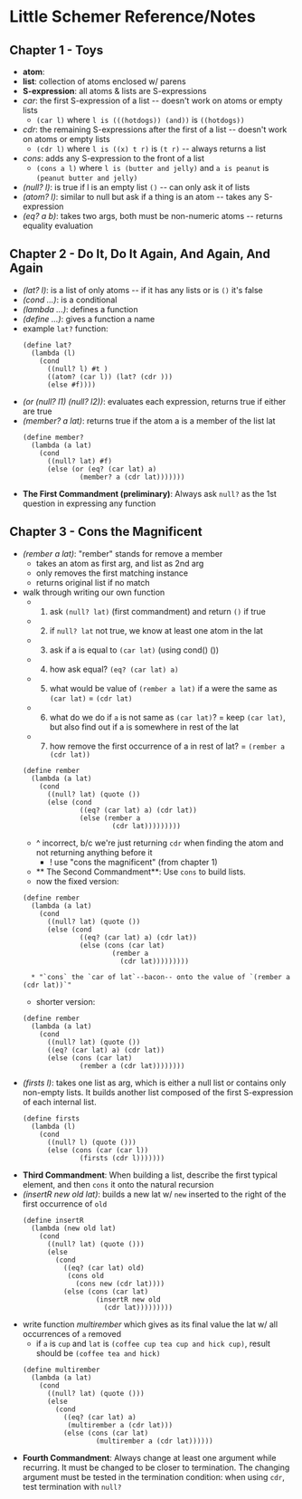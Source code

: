 # Little Schemer Reference/Notes

## Chapter 1 - Toys

* **atom**:
* **list**: collection of atoms enclosed w/ parens
* **S-expression**: all atoms & lists are S-expressions
* *car*: the first S-expression of a list -- doesn't work on atoms or empty lists
    * `(car l)` where `l is (((hotdogs)) (and))` is `((hotdogs))`
* *cdr*: the remaining S-expressions after the first of a list -- doesn't work on atoms or empty lists
    * `(cdr l)` where `l is ((x) t r)` is `(t r)` -- always returns a list
* *cons*: adds any S-expression to the front of a list
    * `(cons a l)` where `l is (butter and jelly)` and `a is peanut` is `(peanut butter and jelly)`
* *(null? l)*: is true if l is an empty list `()` -- can only ask it of lists
* *(atom? l)*: similar to null but ask if a thing is an atom -- takes any S-expression
* *(eq? a b)*: takes two args, both must be non-numeric atoms -- returns equality evaluation

## Chapter 2 - Do It, Do It Again, And Again, And Again

* *(lat? l)*: is a list of only atoms -- if it has any lists or is `()` it's false
* *(cond ...)*: is a conditional
* *(lambda ...)*: defines a function
* *(define ...)*: gives a function a name
* example `lat?` function:
    ```
    (define lat?
      (lambda (l)
        (cond
          ((null? l) #t )
          ((atom? (car l)) (lat? (cdr )))
          (else #f))))
    ```
* *(or (null? l1) (null? l2))*: evaluates each expression, returns true if either are true
* *(member? a lat)*: returns true if the atom a is a member of the list lat
    ```
    (define member?
      (lambda (a lat)
        (cond
          ((null? lat) #f)
          (else (or (eq? (car lat) a)
                  (member? a (cdr lat)))))))
    ```
* **The First Commandment (preliminary)**: Always ask `null?` as the 1st question in expressing any function

## Chapter 3 - Cons the Magnificent

* *(rember a lat)*: "rember" stands for remove a member
    * takes an atom as first arg, and list as 2nd arg
    * only removes the first matching instance
    * returns original list if no match
* walk through writing our own function
    * 1. ask `(null? lat)` (first commandment) and return `()` if true
    * 2. if `null? lat` not true, we know at least one atom in the lat
    * 3. ask if a is equal to `(car lat)` (using cond() ())
    * 4. how ask equal? `(eq? (car lat) a)`
    * 5. what would be value of `(rember a lat)` if a were the same as `(car lat)` = `(cdr lat)`
    * 6. what do we do if `a` is not same as `(car lat)`? = keep `(car lat)`, but also find out if a is somewhere in rest of the lat
    * 7. how remove the first occurrence of a in rest of lat? = `(rember a (cdr lat))`
    ```
    (define rember
      (lambda (a lat)
        (cond
          ((null? lat) (quote ())
          (else (cond
                  ((eq? (car lat) a) (cdr lat))
                  (else (rember a
                          (cdr lat)))))))))
    ```
    * ^ incorrect, b/c we're just returning `cdr` when finding the atom and not returning anything before it
        * ! use "cons the magnificent" (from chapter 1)
    * ** The Second Commandment**: Use `cons` to build lists.
    * now the fixed version:
    ```
    (define rember
      (lambda (a lat)
        (cond
          ((null? lat) (quote ())
          (else (cond
                  ((eq? (car lat) a) (cdr lat))
                  (else (cons (car lat)
                          (rember a
                            (cdr lat)))))))))
    ```
        * "`cons` the `car of lat`--bacon-- onto the value of `(rember a (cdr lat))`"
    * shorter version:
    ```
    (define rember
      (lambda (a lat)
        (cond
          ((null? lat) (quote ())
          ((eq? (car lat) a) (cdr lat))
          (else (cons (car lat)
                  (rember a (cdr lat))))))))
    ```
* *(firsts l)*: takes one list as arg, which is either a null list or contains only non-empty lists. It builds another list composed of the first S-expression of each internal list.
    ```
    (define firsts
      (lambda (l)
        (cond
          ((null? l) (quote ()))
          (else (cons (car (car l))
                  (firsts (cdr l)))))))
    ```
* **Third Commandment**: When building a list, describe the first typical element, and then `cons` it onto the natural recursion
* *(insertR new old lat)*: builds a new lat w/ `new` inserted to the right of the first occurrence of `old`
    ```
    (define insertR
      (lambda (new old lat)
        (cond
          ((null? lat) (quote ()))
          (else
            (cond
              ((eq? (car lat) old)
               (cons old
                 (cons new (cdr lat))))
              (else (cons (car lat)
                      (insertR new old
                        (cdr lat)))))))))
    ```
* write function *multirember* which gives as its final value the lat w/ all occurrences of `a` removed
    * if `a` is `cup` and `lat` is `(coffee cup tea cup and hick cup)`, result should be `(coffee tea and hick)`
    ```
    (define multirember
      (lambda (a lat)
        (cond
          ((null? lat) (quote ()))
          (else
            (cond
              ((eq? (car lat) a)
               (multirember a (cdr lat)))
              (else (cons (car lat)
                      (multirember a (cdr lat))))))
    ```
* **Fourth Commandment**: Always change at least one argument while recurring. It must be changed to be closer to termination. The changing argument must be tested in the termination condition: when using `cdr`, test termination with `null?`
